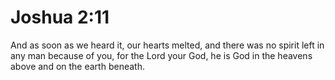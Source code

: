# Joshua 2:11

And as soon as we heard it, our hearts melted, and there was no spirit left in any man because of you, for the Lord your God, he is God in the heavens above and on the earth beneath.

